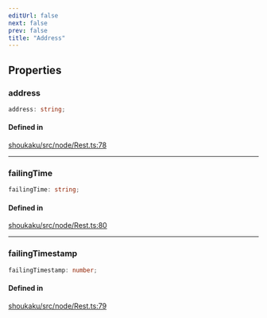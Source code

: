 ```yaml
---
editUrl: false
next: false
prev: false
title: "Address"
---
```


## Properties

<a id="address" name="address"></a>

### address

```ts
address: string;
```

#### Defined in

[shoukaku/src/node/Rest.ts:78](https://github.com/shipgirlproject/shoukaku/blob/30762f5af6c7b4176e69ee96fa39bc204a7cff21/src/node/Rest.ts#L78)

***

<a id="failingtime" name="failingtime"></a>

### failingTime

```ts
failingTime: string;
```

#### Defined in

[shoukaku/src/node/Rest.ts:80](https://github.com/shipgirlproject/shoukaku/blob/30762f5af6c7b4176e69ee96fa39bc204a7cff21/src/node/Rest.ts#L80)

***

<a id="failingtimestamp" name="failingtimestamp"></a>

### failingTimestamp

```ts
failingTimestamp: number;
```

#### Defined in

[shoukaku/src/node/Rest.ts:79](https://github.com/shipgirlproject/shoukaku/blob/30762f5af6c7b4176e69ee96fa39bc204a7cff21/src/node/Rest.ts#L79)
